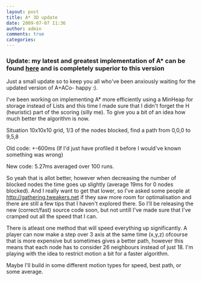 ```yaml
---
layout: post
title: A* 3D update
date: 2009-07-07 11:36
author: admin
comments: true
categories:
---
```


<h3>Update: my latest and greatest implementation of A* can be found <a href="http://roy-t.nl/2011/09/24/another-faster-version-of-a-2d3d-in-c.html">here</a> and is completely superior to this version</h3>

Just a small update so to keep you all who've been anxiously waiting for the updated version of A+ACo- happy :).

I've been working on implementing A* more efficiently using a MinHeap for storage instead of Lists and this time I made sure that I didn't forget the H (heuristic) part of the scoring (silly me). To give you a bit of an idea how much better the algorithm is now.

Situation 10x10x10 grid, 1/3 of the nodes blocked, find a path from 0,0,0 to 9,5,8

Old code: +-600ms (If I'd just have profiled it before I would've known something was wrong)

New code: 5.27ms averaged over 100 runs.

So yeah that is allot better, however when decreasing the number of blocked nodes the time goes up slightly (average 19ms for 0 nodes blocked). And I really want to get that lower, so I've asked some people at http://gathering.tweakers.net if they saw more room for optimalisation and there are still a few tips that I haven't explored there. So I'll be releasing the new (correct/fast) source code soon, but not untill I've made sure that I've cramped out all the speed that I can.

There is atleast one method that will speed everything up significantly. A player can now make a step over 3 axis at the same time (x,y,z) ofcourse that is more expensive but sometimes gives a better path, however this means that each node has to consider 26 neighbours instead of just 18. I'm playing with the idea to restrict motion a bit for a faster algorithm.

Maybe I'll build in some different motion types for speed, best path, or some average.
